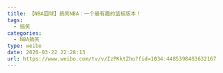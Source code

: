 ```yaml
---
title: 【NBA囧球】搞笑NBA：一个最有趣的篮板版本！
tags:
  - 搞笑
categories:
  - NBA搞笑
type: weibo
date: 2020-03-22 22:28:13
url: https://www.weibo.com/tv/v/IzPKktZho?fid=1034:4485398483632167
---
```


<!-- more -->